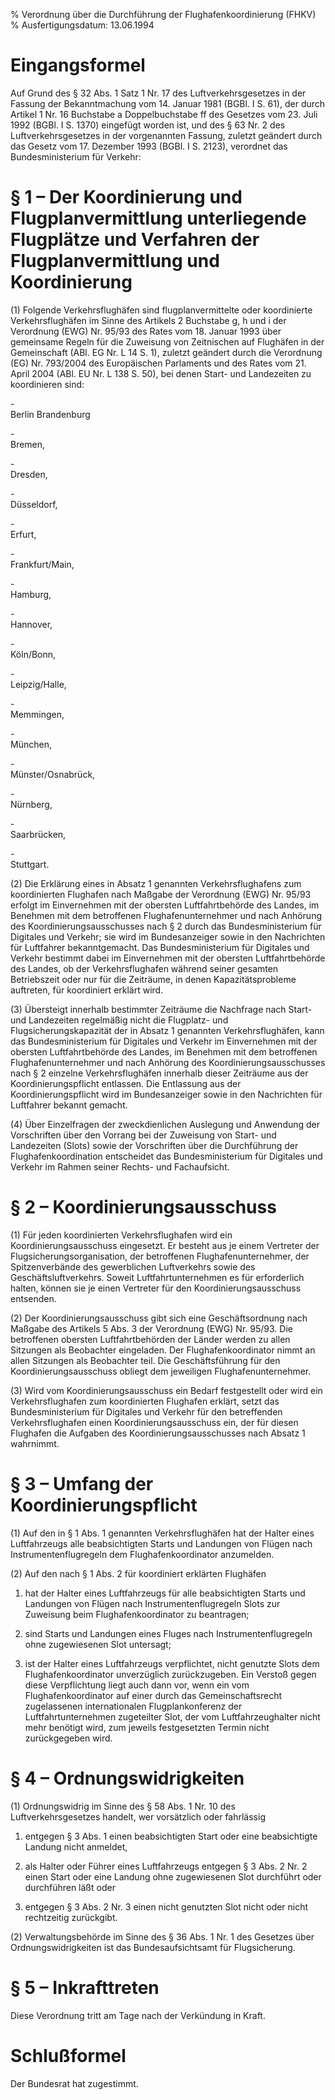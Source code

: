 % Verordnung über die Durchführung der Flughafenkoordinierung  (FHKV)
% Ausfertigungsdatum: 13.06.1994
 
# Eingangsformel

Auf Grund des § 32 Abs. 1 Satz 1 Nr. 17 des Luftverkehrsgesetzes in der Fassung der Bekanntmachung vom 14. Januar 1981 (BGBl. I S. 61), der durch Artikel 1 Nr. 16 Buchstabe a Doppelbuchstabe ff des Gesetzes vom 23. Juli 1992 (BGBl. I S. 1370) eingefügt worden ist, und des § 63 Nr. 2 des Luftverkehrsgesetzes in der vorgenannten Fassung, zuletzt geändert durch das Gesetz vom 17. Dezember 1993 (BGBl. I S. 2123), verordnet das Bundesministerium für Verkehr:

# § 1 – Der Koordinierung und Flugplanvermittlung unterliegende Flugplätze und Verfahren der Flugplanvermittlung und Koordinierung

(1) Folgende Verkehrsflughäfen sind flugplanvermittelte oder koordinierte Verkehrsflughäfen im Sinne des Artikels 2 Buchstabe g, h und i der Verordnung (EWG) Nr. 95/93 des Rates vom 18. Januar 1993 über gemeinsame Regeln für die Zuweisung von Zeitnischen auf Flughäfen in der Gemeinschaft (ABl. EG Nr. L 14 S. 1), zuletzt geändert durch die Verordnung (EG) Nr. 793/2004 des Europäischen Parlaments und des Rates vom 21. April 2004 (ABl. EU Nr. L 138 S. 50), bei denen Start- und Landezeiten zu koordinieren sind:

\-  
Berlin Brandenburg

\-  
Bremen,

\-  
Dresden,

\-  
Düsseldorf,

\-  
Erfurt,

\-  
Frankfurt/Main,

\-  
Hamburg,

\-  
Hannover,

\-  
Köln/Bonn,

\-  
Leipzig/Halle,

\-  
Memmingen,

\-  
München,

\-  
Münster/Osnabrück,

\-  
Nürnberg,

\-  
Saarbrücken,

\-  
Stuttgart.

(2) Die Erklärung eines in Absatz 1 genannten Verkehrsflughafens zum koordinierten Flughafen nach Maßgabe der Verordnung (EWG) Nr. 95/93 erfolgt im Einvernehmen mit der obersten Luftfahrtbehörde des Landes, im Benehmen mit dem betroffenen Flughafenunternehmer und nach Anhörung des Koordinierungsausschusses nach § 2 durch das Bundesministerium für Digitales und Verkehr; sie wird im Bundesanzeiger sowie in den Nachrichten für Luftfahrer bekanntgemacht. Das Bundesministerium für Digitales und Verkehr bestimmt dabei im Einvernehmen mit der obersten Luftfahrtbehörde des Landes, ob der Verkehrsflughafen während seiner gesamten Betriebszeit oder nur für die Zeiträume, in denen Kapazitätsprobleme auftreten, für koordiniert erklärt wird.

(3) Übersteigt innerhalb bestimmter Zeiträume die Nachfrage nach Start- und Landezeiten regelmäßig nicht die Flugplatz- und Flugsicherungskapazität der in Absatz 1 genannten Verkehrsflughäfen, kann das Bundesministerium für Digitales und Verkehr im Einvernehmen mit der obersten Luftfahrtbehörde des Landes, im Benehmen mit dem betroffenen Flughafenunternehmer und nach Anhörung des Koordinierungsausschusses nach § 2 einzelne Verkehrsflughäfen innerhalb dieser Zeiträume aus der Koordinierungspflicht entlassen. Die Entlassung aus der Koordinierungspflicht wird im Bundesanzeiger sowie in den Nachrichten für Luftfahrer bekannt gemacht.

(4) Über Einzelfragen der zweckdienlichen Auslegung und Anwendung der Vorschriften über den Vorrang bei der Zuweisung von Start- und Landezeiten (Slots) sowie der Vorschriften über die Durchführung der Flughafenkoordination entscheidet das Bundesministerium für Digitales und Verkehr im Rahmen seiner Rechts- und Fachaufsicht.

# § 2 – Koordinierungsausschuss

(1) Für jeden koordinierten Verkehrsflughafen wird ein Koordinierungsausschuss eingesetzt. Er besteht aus je einem Vertreter der Flugsicherungsorganisation, der betroffenen Flughafenunternehmer, der Spitzenverbände des gewerblichen Luftverkehrs sowie des Geschäftsluftverkehrs. Soweit Luftfahrtunternehmen es für erforderlich halten, können sie je einen Vertreter für den Koordinierungsausschuss entsenden.

(2) Der Koordinierungsausschuss gibt sich eine Geschäftsordnung nach Maßgabe des Artikels 5 Abs. 3 der Verordnung (EWG) Nr. 95/93. Die betroffenen obersten Luftfahrtbehörden der Länder werden zu allen Sitzungen als Beobachter eingeladen. Der Flughafenkoordinator nimmt an allen Sitzungen als Beobachter teil. Die Geschäftsführung für den Koordinierungsausschuss obliegt dem jeweiligen Flughafenunternehmer.

(3) Wird vom Koordinierungsausschuss ein Bedarf festgestellt oder wird ein Verkehrsflughafen zum koordinierten Flughafen erklärt, setzt das Bundesministerium für Digitales und Verkehr für den betreffenden Verkehrsflughafen einen Koordinierungsausschuss ein, der für diesen Flughafen die Aufgaben des Koordinierungsausschusses nach Absatz 1 wahrnimmt.

# § 3 – Umfang der Koordinierungspflicht

(1) Auf den in § 1 Abs. 1 genannten Verkehrsflughäfen hat der Halter eines Luftfahrzeugs alle beabsichtigten Starts und Landungen von Flügen nach Instrumentenflugregeln dem Flughafenkoordinator anzumelden.

(2) Auf den nach § 1 Abs. 2 für koordiniert erklärten Flughäfen

1. hat der Halter eines Luftfahrzeugs für alle beabsichtigten Starts und Landungen von Flügen nach Instrumentenflugregeln Slots zur Zuweisung beim Flughafenkoordinator zu beantragen;

2. sind Starts und Landungen eines Fluges nach Instrumentenflugregeln ohne zugewiesenen Slot untersagt;

3. ist der Halter eines Luftfahrzeugs verpflichtet, nicht genutzte Slots dem Flughafenkoordinator unverzüglich zurückzugeben. Ein Verstoß gegen diese Verpflichtung liegt auch dann vor, wenn ein vom Flughafenkoordinator auf einer durch das Gemeinschaftsrecht zugelassenen internationalen Flugplankonferenz der Luftfahrtunternehmen zugeteilter Slot, der vom Luftfahrzeughalter nicht mehr benötigt wird, zum jeweils festgesetzten Termin nicht zurückgegeben wird.

# § 4 – Ordnungswidrigkeiten

(1) Ordnungswidrig im Sinne des § 58 Abs. 1 Nr. 10 des Luftverkehrsgesetzes handelt, wer vorsätzlich oder fahrlässig

1. entgegen § 3 Abs. 1 einen beabsichtigten Start oder eine beabsichtigte Landung nicht anmeldet,

2. als Halter oder Führer eines Luftfahrzeugs entgegen § 3 Abs. 2 Nr. 2 einen Start oder eine Landung ohne zugewiesenen Slot durchführt oder durchführen läßt oder

3. entgegen § 3 Abs. 2 Nr. 3 einen nicht genutzten Slot nicht oder nicht rechtzeitig zurückgibt.

(2) Verwaltungsbehörde im Sinne des § 36 Abs. 1 Nr. 1 des Gesetzes über Ordnungswidrigkeiten ist das Bundesaufsichtsamt für Flugsicherung.

# § 5 – Inkrafttreten

Diese Verordnung tritt am Tage nach der Verkündung in Kraft.

# Schlußformel

Der Bundesrat hat zugestimmt.
